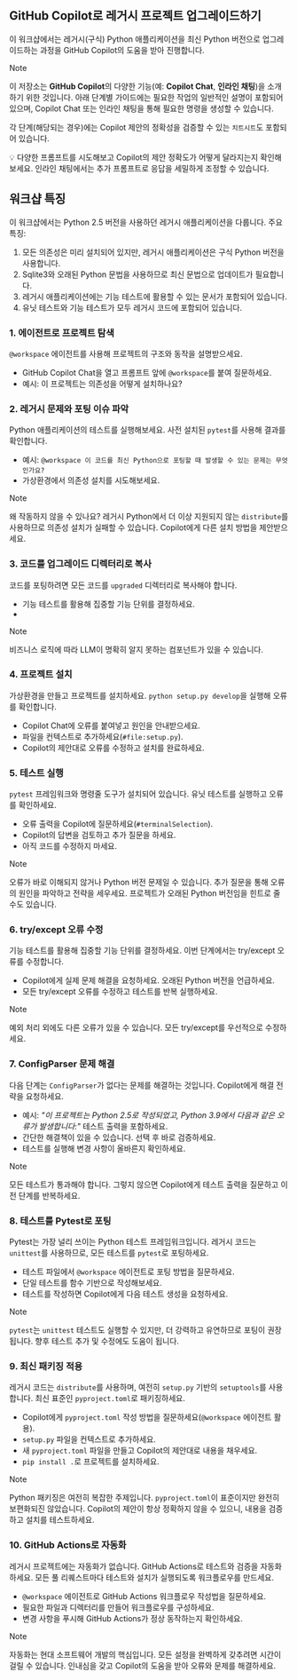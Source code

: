 ## GitHub Copilot로 레거시 프로젝트 업그레이드하기

이 워크샵에서는 레거시(구식) Python 애플리케이션을 최신 Python 버전으로 업그레이드하는 과정을 GitHub Copilot의 도움을 받아 진행합니다.

> [!NOTE]
> 이 저장소는 **GitHub Copilot**의 다양한 기능(예: **Copilot Chat**, **인라인 채팅**)을 소개하기 위한 것입니다. 아래 단계별 가이드에는 필요한 작업의 일반적인 설명이 포함되어 있으며, Copilot Chat 또는 인라인 채팅을 통해 필요한 명령을 생성할 수 있습니다.
>
> 각 단계(해당되는 경우)에는 Copilot 제안의 정확성을 검증할 수 있는 `치트시트`도 포함되어 있습니다.
>
> 💡 다양한 프롬프트를 시도해보고 Copilot의 제안 정확도가 어떻게 달라지는지 확인해보세요. 인라인 채팅에서는 추가 프롬프트로 응답을 세밀하게 조정할 수 있습니다.

## 워크샵 특징

이 워크샵에서는 Python 2.5 버전을 사용하던 레거시 애플리케이션을 다룹니다. 주요 특징:

1. 모든 의존성은 미리 설치되어 있지만, 레거시 애플리케이션은 구식 Python 버전을 사용합니다.
2. Sqlite3와 오래된 Python 문법을 사용하므로 최신 문법으로 업데이트가 필요합니다.
3. 레거시 애플리케이션에는 기능 테스트에 활용할 수 있는 문서가 포함되어 있습니다.
4. 유닛 테스트와 기능 테스트가 모두 레거시 코드에 포함되어 있습니다.

### 1. 에이전트로 프로젝트 탐색

`@workspace` 에이전트를 사용해 프로젝트의 구조와 동작을 설명받으세요.

- GitHub Copilot Chat을 열고 프롬프트 앞에 `@workspace`를 붙여 질문하세요.
- 예시: 이 프로젝트는 의존성을 어떻게 설치하나요?

### 2. 레거시 문제와 포팅 이슈 파악

Python 애플리케이션의 테스트를 실행해보세요. 사전 설치된 `pytest`를 사용해 결과를 확인합니다.

- 예시: `@workspace 이 코드를 최신 Python으로 포팅할 때 발생할 수 있는 문제는 무엇인가요?`
- 가상환경에서 의존성 설치를 시도해보세요.

> [!NOTE]
> 왜 작동하지 않을 수 있나요? 레거시 Python에서 더 이상 지원되지 않는 `distribute`를 사용하므로 의존성 설치가 실패할 수 있습니다.
> Copilot에게 다른 설치 방법을 제안받으세요.

### 3. 코드를 업그레이드 디렉터리로 복사

코드를 포팅하려면 모든 코드를 `upgraded` 디렉터리로 복사해야 합니다.

- 기능 테스트를 활용해 집중할 기능 단위를 결정하세요.
- 
> [!NOTE]
> 비즈니스 로직에 따라 LLM이 명확히 알지 못하는 컴포넌트가 있을 수 있습니다.

### 4. 프로젝트 설치

가상환경을 만들고 프로젝트를 설치하세요. `python setup.py develop`을 실행해 오류를 확인합니다.

- Copilot Chat에 오류를 붙여넣고 원인을 안내받으세요.
- 파일을 컨텍스트로 추가하세요(`#file:setup.py`).
- Copilot의 제안대로 오류를 수정하고 설치를 완료하세요.

### 5. 테스트 실행

`pytest` 프레임워크와 명령줄 도구가 설치되어 있습니다. 유닛 테스트를 실행하고 오류를 확인하세요.

- 오류 출력을 Copilot에 질문하세요(`#terminalSelection`).
- Copilot의 답변을 검토하고 추가 질문을 하세요.
- 아직 코드를 수정하지 마세요.

> [!NOTE]
> 오류가 바로 이해되지 않거나 Python 버전 문제일 수 있습니다. 추가 질문을 통해 오류의 원인을 파악하고 전략을 세우세요. 프로젝트가 오래된 Python 버전임을 힌트로 줄 수도 있습니다.

### 6. try/except 오류 수정

기능 테스트를 활용해 집중할 기능 단위를 결정하세요. 이번 단계에서는 try/except 오류를 수정합니다.

- Copilot에게 실제 문제 해결을 요청하세요. 오래된 Python 버전을 언급하세요.
- 모든 try/except 오류를 수정하고 테스트를 반복 실행하세요.

> [!NOTE]
> 예외 처리 외에도 다른 오류가 있을 수 있습니다. 모든 try/except를 우선적으로 수정하세요.

### 7. ConfigParser 문제 해결

다음 단계는 `ConfigParser`가 없다는 문제를 해결하는 것입니다. Copilot에게 해결 전략을 요청하세요.

- 예시: _"이 프로젝트는 Python 2.5로 작성되었고, Python 3.9에서 다음과 같은 오류가 발생합니다:"_ 테스트 출력을 포함하세요.
- 간단한 해결책이 있을 수 있습니다. 선택 후 바로 검증하세요.
- 테스트를 실행해 변경 사항이 올바른지 확인하세요.

> [!NOTE]
> 모든 테스트가 통과해야 합니다. 그렇지 않으면 Copilot에게 테스트 출력을 질문하고 이전 단계를 반복하세요.

### 8. 테스트를 Pytest로 포팅

Pytest는 가장 널리 쓰이는 Python 테스트 프레임워크입니다. 레거시 코드는 `unittest`를 사용하므로, 모든 테스트를 `pytest`로 포팅하세요.

- 테스트 파일에서 `@workspace` 에이전트로 포팅 방법을 질문하세요.
- 단일 테스트를 함수 기반으로 작성해보세요.
- 테스트를 작성하면 Copilot에게 다음 테스트 생성을 요청하세요.

> [!NOTE]
> `pytest`는 `unittest` 테스트도 실행할 수 있지만, 더 강력하고 유연하므로 포팅이 권장됩니다. 향후 테스트 추가 및 수정에도 도움이 됩니다.

### 9. 최신 패키징 적용

레거시 코드는 `distribute`를 사용하며, 여전히 `setup.py` 기반의 `setuptools`를 사용합니다. 최신 표준인 `pyproject.toml`로 패키징하세요.

- Copilot에게 `pyproject.toml` 작성 방법을 질문하세요(`@workspace` 에이전트 활용).
- `setup.py` 파일을 컨텍스트로 추가하세요.
- 새 `pyproject.toml` 파일을 만들고 Copilot의 제안대로 내용을 채우세요.
- `pip install .`로 프로젝트를 설치하세요.

> [!NOTE]
> Python 패키징은 여전히 복잡한 주제입니다. `pyproject.toml`이 표준이지만 완전히 보편화되진 않았습니다. Copilot의 제안이 항상 정확하지 않을 수 있으니, 내용을 검증하고 설치를 테스트하세요.

### 10. GitHub Actions로 자동화

레거시 프로젝트에는 자동화가 없습니다. GitHub Actions로 테스트와 검증을 자동화하세요. 모든 풀 리퀘스트마다 테스트와 설치가 실행되도록 워크플로우를 만드세요.

- `@workspace` 에이전트로 GitHub Actions 워크플로우 작성법을 질문하세요.
- 필요한 파일과 디렉터리를 만들어 워크플로우를 구성하세요.
- 변경 사항을 푸시해 GitHub Actions가 정상 동작하는지 확인하세요.

> [!NOTE]
> 자동화는 현대 소프트웨어 개발의 핵심입니다. 모든 설정을 완벽하게 갖추려면 시간이 걸릴 수 있습니다.
> 인내심을 갖고 Copilot의 도움을 받아 오류와 문제를 해결하세요.
